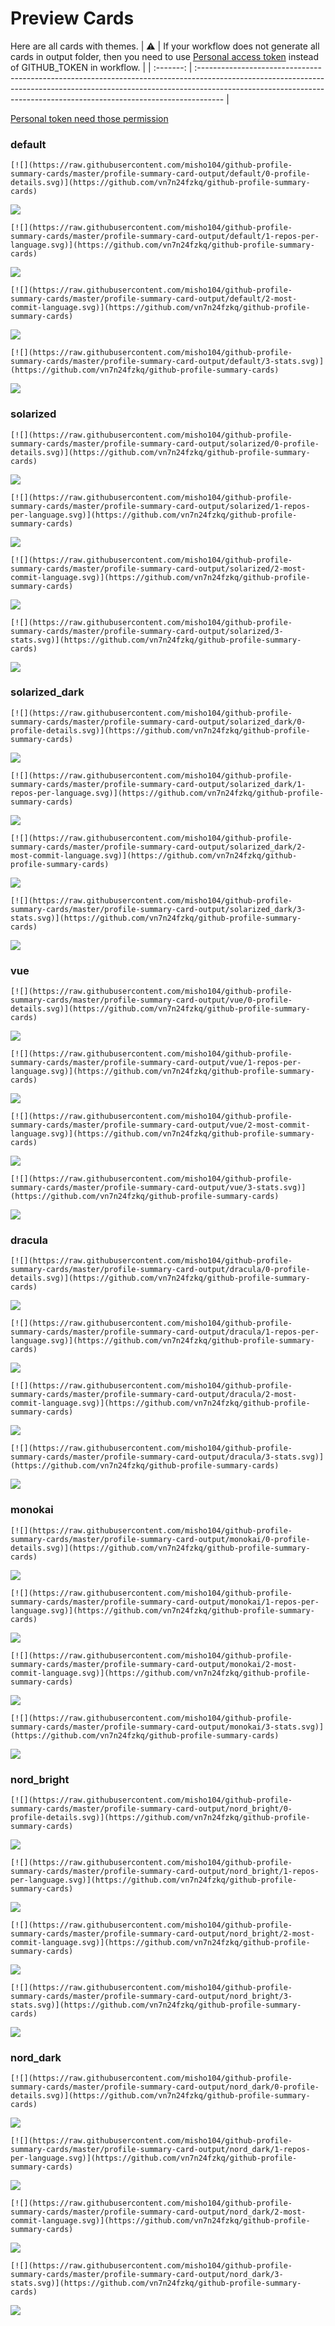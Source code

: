 
# Preview Cards

Here are all cards with themes.
| :warning: | If your workflow does not generate all cards in output folder, then you need to use [Personal access token](https://docs.github.com/en/actions/configuring-and-managing-workflows/creating-and-storing-encrypted-secrets) instead of GITHUB_TOKEN in workflow. |
| :-------: | :------------------------------------------------------------------------------------------------------------------------------------------------------------------------------------------------------------------------------------------------ |

[Personal token need those permission](https://github.com/vn7n24fzkq/github-profile-summary-cards/wiki/Personal-access-token-permissions)


### default


```
[![](https://raw.githubusercontent.com/misho104/github-profile-summary-cards/master/profile-summary-card-output/default/0-profile-details.svg)](https://github.com/vn7n24fzkq/github-profile-summary-cards)
```
![](https://raw.githubusercontent.com/misho104/github-profile-summary-cards/master/profile-summary-card-output/default/0-profile-details.svg)


```
[![](https://raw.githubusercontent.com/misho104/github-profile-summary-cards/master/profile-summary-card-output/default/1-repos-per-language.svg)](https://github.com/vn7n24fzkq/github-profile-summary-cards)
```
![](https://raw.githubusercontent.com/misho104/github-profile-summary-cards/master/profile-summary-card-output/default/1-repos-per-language.svg)


```
[![](https://raw.githubusercontent.com/misho104/github-profile-summary-cards/master/profile-summary-card-output/default/2-most-commit-language.svg)](https://github.com/vn7n24fzkq/github-profile-summary-cards)
```
![](https://raw.githubusercontent.com/misho104/github-profile-summary-cards/master/profile-summary-card-output/default/2-most-commit-language.svg)


```
[![](https://raw.githubusercontent.com/misho104/github-profile-summary-cards/master/profile-summary-card-output/default/3-stats.svg)](https://github.com/vn7n24fzkq/github-profile-summary-cards)
```
![](https://raw.githubusercontent.com/misho104/github-profile-summary-cards/master/profile-summary-card-output/default/3-stats.svg)


### solarized


```
[![](https://raw.githubusercontent.com/misho104/github-profile-summary-cards/master/profile-summary-card-output/solarized/0-profile-details.svg)](https://github.com/vn7n24fzkq/github-profile-summary-cards)
```
![](https://raw.githubusercontent.com/misho104/github-profile-summary-cards/master/profile-summary-card-output/solarized/0-profile-details.svg)


```
[![](https://raw.githubusercontent.com/misho104/github-profile-summary-cards/master/profile-summary-card-output/solarized/1-repos-per-language.svg)](https://github.com/vn7n24fzkq/github-profile-summary-cards)
```
![](https://raw.githubusercontent.com/misho104/github-profile-summary-cards/master/profile-summary-card-output/solarized/1-repos-per-language.svg)


```
[![](https://raw.githubusercontent.com/misho104/github-profile-summary-cards/master/profile-summary-card-output/solarized/2-most-commit-language.svg)](https://github.com/vn7n24fzkq/github-profile-summary-cards)
```
![](https://raw.githubusercontent.com/misho104/github-profile-summary-cards/master/profile-summary-card-output/solarized/2-most-commit-language.svg)


```
[![](https://raw.githubusercontent.com/misho104/github-profile-summary-cards/master/profile-summary-card-output/solarized/3-stats.svg)](https://github.com/vn7n24fzkq/github-profile-summary-cards)
```
![](https://raw.githubusercontent.com/misho104/github-profile-summary-cards/master/profile-summary-card-output/solarized/3-stats.svg)


### solarized_dark


```
[![](https://raw.githubusercontent.com/misho104/github-profile-summary-cards/master/profile-summary-card-output/solarized_dark/0-profile-details.svg)](https://github.com/vn7n24fzkq/github-profile-summary-cards)
```
![](https://raw.githubusercontent.com/misho104/github-profile-summary-cards/master/profile-summary-card-output/solarized_dark/0-profile-details.svg)


```
[![](https://raw.githubusercontent.com/misho104/github-profile-summary-cards/master/profile-summary-card-output/solarized_dark/1-repos-per-language.svg)](https://github.com/vn7n24fzkq/github-profile-summary-cards)
```
![](https://raw.githubusercontent.com/misho104/github-profile-summary-cards/master/profile-summary-card-output/solarized_dark/1-repos-per-language.svg)


```
[![](https://raw.githubusercontent.com/misho104/github-profile-summary-cards/master/profile-summary-card-output/solarized_dark/2-most-commit-language.svg)](https://github.com/vn7n24fzkq/github-profile-summary-cards)
```
![](https://raw.githubusercontent.com/misho104/github-profile-summary-cards/master/profile-summary-card-output/solarized_dark/2-most-commit-language.svg)


```
[![](https://raw.githubusercontent.com/misho104/github-profile-summary-cards/master/profile-summary-card-output/solarized_dark/3-stats.svg)](https://github.com/vn7n24fzkq/github-profile-summary-cards)
```
![](https://raw.githubusercontent.com/misho104/github-profile-summary-cards/master/profile-summary-card-output/solarized_dark/3-stats.svg)


### vue


```
[![](https://raw.githubusercontent.com/misho104/github-profile-summary-cards/master/profile-summary-card-output/vue/0-profile-details.svg)](https://github.com/vn7n24fzkq/github-profile-summary-cards)
```
![](https://raw.githubusercontent.com/misho104/github-profile-summary-cards/master/profile-summary-card-output/vue/0-profile-details.svg)


```
[![](https://raw.githubusercontent.com/misho104/github-profile-summary-cards/master/profile-summary-card-output/vue/1-repos-per-language.svg)](https://github.com/vn7n24fzkq/github-profile-summary-cards)
```
![](https://raw.githubusercontent.com/misho104/github-profile-summary-cards/master/profile-summary-card-output/vue/1-repos-per-language.svg)


```
[![](https://raw.githubusercontent.com/misho104/github-profile-summary-cards/master/profile-summary-card-output/vue/2-most-commit-language.svg)](https://github.com/vn7n24fzkq/github-profile-summary-cards)
```
![](https://raw.githubusercontent.com/misho104/github-profile-summary-cards/master/profile-summary-card-output/vue/2-most-commit-language.svg)


```
[![](https://raw.githubusercontent.com/misho104/github-profile-summary-cards/master/profile-summary-card-output/vue/3-stats.svg)](https://github.com/vn7n24fzkq/github-profile-summary-cards)
```
![](https://raw.githubusercontent.com/misho104/github-profile-summary-cards/master/profile-summary-card-output/vue/3-stats.svg)


### dracula


```
[![](https://raw.githubusercontent.com/misho104/github-profile-summary-cards/master/profile-summary-card-output/dracula/0-profile-details.svg)](https://github.com/vn7n24fzkq/github-profile-summary-cards)
```
![](https://raw.githubusercontent.com/misho104/github-profile-summary-cards/master/profile-summary-card-output/dracula/0-profile-details.svg)


```
[![](https://raw.githubusercontent.com/misho104/github-profile-summary-cards/master/profile-summary-card-output/dracula/1-repos-per-language.svg)](https://github.com/vn7n24fzkq/github-profile-summary-cards)
```
![](https://raw.githubusercontent.com/misho104/github-profile-summary-cards/master/profile-summary-card-output/dracula/1-repos-per-language.svg)


```
[![](https://raw.githubusercontent.com/misho104/github-profile-summary-cards/master/profile-summary-card-output/dracula/2-most-commit-language.svg)](https://github.com/vn7n24fzkq/github-profile-summary-cards)
```
![](https://raw.githubusercontent.com/misho104/github-profile-summary-cards/master/profile-summary-card-output/dracula/2-most-commit-language.svg)


```
[![](https://raw.githubusercontent.com/misho104/github-profile-summary-cards/master/profile-summary-card-output/dracula/3-stats.svg)](https://github.com/vn7n24fzkq/github-profile-summary-cards)
```
![](https://raw.githubusercontent.com/misho104/github-profile-summary-cards/master/profile-summary-card-output/dracula/3-stats.svg)


### monokai


```
[![](https://raw.githubusercontent.com/misho104/github-profile-summary-cards/master/profile-summary-card-output/monokai/0-profile-details.svg)](https://github.com/vn7n24fzkq/github-profile-summary-cards)
```
![](https://raw.githubusercontent.com/misho104/github-profile-summary-cards/master/profile-summary-card-output/monokai/0-profile-details.svg)


```
[![](https://raw.githubusercontent.com/misho104/github-profile-summary-cards/master/profile-summary-card-output/monokai/1-repos-per-language.svg)](https://github.com/vn7n24fzkq/github-profile-summary-cards)
```
![](https://raw.githubusercontent.com/misho104/github-profile-summary-cards/master/profile-summary-card-output/monokai/1-repos-per-language.svg)


```
[![](https://raw.githubusercontent.com/misho104/github-profile-summary-cards/master/profile-summary-card-output/monokai/2-most-commit-language.svg)](https://github.com/vn7n24fzkq/github-profile-summary-cards)
```
![](https://raw.githubusercontent.com/misho104/github-profile-summary-cards/master/profile-summary-card-output/monokai/2-most-commit-language.svg)


```
[![](https://raw.githubusercontent.com/misho104/github-profile-summary-cards/master/profile-summary-card-output/monokai/3-stats.svg)](https://github.com/vn7n24fzkq/github-profile-summary-cards)
```
![](https://raw.githubusercontent.com/misho104/github-profile-summary-cards/master/profile-summary-card-output/monokai/3-stats.svg)


### nord_bright


```
[![](https://raw.githubusercontent.com/misho104/github-profile-summary-cards/master/profile-summary-card-output/nord_bright/0-profile-details.svg)](https://github.com/vn7n24fzkq/github-profile-summary-cards)
```
![](https://raw.githubusercontent.com/misho104/github-profile-summary-cards/master/profile-summary-card-output/nord_bright/0-profile-details.svg)


```
[![](https://raw.githubusercontent.com/misho104/github-profile-summary-cards/master/profile-summary-card-output/nord_bright/1-repos-per-language.svg)](https://github.com/vn7n24fzkq/github-profile-summary-cards)
```
![](https://raw.githubusercontent.com/misho104/github-profile-summary-cards/master/profile-summary-card-output/nord_bright/1-repos-per-language.svg)


```
[![](https://raw.githubusercontent.com/misho104/github-profile-summary-cards/master/profile-summary-card-output/nord_bright/2-most-commit-language.svg)](https://github.com/vn7n24fzkq/github-profile-summary-cards)
```
![](https://raw.githubusercontent.com/misho104/github-profile-summary-cards/master/profile-summary-card-output/nord_bright/2-most-commit-language.svg)


```
[![](https://raw.githubusercontent.com/misho104/github-profile-summary-cards/master/profile-summary-card-output/nord_bright/3-stats.svg)](https://github.com/vn7n24fzkq/github-profile-summary-cards)
```
![](https://raw.githubusercontent.com/misho104/github-profile-summary-cards/master/profile-summary-card-output/nord_bright/3-stats.svg)


### nord_dark


```
[![](https://raw.githubusercontent.com/misho104/github-profile-summary-cards/master/profile-summary-card-output/nord_dark/0-profile-details.svg)](https://github.com/vn7n24fzkq/github-profile-summary-cards)
```
![](https://raw.githubusercontent.com/misho104/github-profile-summary-cards/master/profile-summary-card-output/nord_dark/0-profile-details.svg)


```
[![](https://raw.githubusercontent.com/misho104/github-profile-summary-cards/master/profile-summary-card-output/nord_dark/1-repos-per-language.svg)](https://github.com/vn7n24fzkq/github-profile-summary-cards)
```
![](https://raw.githubusercontent.com/misho104/github-profile-summary-cards/master/profile-summary-card-output/nord_dark/1-repos-per-language.svg)


```
[![](https://raw.githubusercontent.com/misho104/github-profile-summary-cards/master/profile-summary-card-output/nord_dark/2-most-commit-language.svg)](https://github.com/vn7n24fzkq/github-profile-summary-cards)
```
![](https://raw.githubusercontent.com/misho104/github-profile-summary-cards/master/profile-summary-card-output/nord_dark/2-most-commit-language.svg)


```
[![](https://raw.githubusercontent.com/misho104/github-profile-summary-cards/master/profile-summary-card-output/nord_dark/3-stats.svg)](https://github.com/vn7n24fzkq/github-profile-summary-cards)
```
![](https://raw.githubusercontent.com/misho104/github-profile-summary-cards/master/profile-summary-card-output/nord_dark/3-stats.svg)

